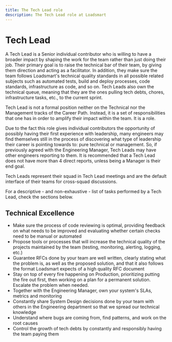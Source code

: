 ```yaml
---
title: The Tech Lead role
description: The Tech Lead role at Loadsmart
---
```


# Tech Lead

A Tech Lead is a Senior individual contributor who is willing to have a broader impact by shaping the work for the team rather than just doing their job. Their primary goal is to raise the technical bar of their team, by giving them direction and acting as a facilitator. In addition, they make sure the team follows Loadsmart's technical quality standards in all possible related subjects such as automated tests, build and deploy processes, code standards, infrastructure as code, and so on. Tech Leads also own the technical queue, meaning that they are the ones pulling tech debts, chores, infrastructure tasks, etc., to the current sprint.

Tech Lead is not a formal position neither on the Technical nor the Management tracks of the Career Path. Instead, it is a set of responsibilities that one has in order to amplify their impact within the team. It is a role.

Due to the fact this role gives individual contributors the opportunity of possibly having their first experience with leadership, many engineers may find themselves still in the process of discovering what type of leadership their career is pointing towards to: pure technical or management. So, if previously agreed with the Engineering Manager, Tech Leads may have other engineers reporting to them. It is recommended that a Tech Lead does not have more than 4 direct reports, unless being a Manager is their end goal.

Tech Leads represent their squad in Tech Lead meetings and are the default interface of their teams for cross-squad discussions.

For a descriptive - and non-exhaustive - list of tasks performed by a Tech Lead, check the sections below.

## Technical Excellence

- Make sure the process of code reviewing is optimal, providing feedback on what needs to be improved and evaluating whether certain checks need to be manual or automated
- Propose tools or processes that will increase the technical quality of the projects maintained by the team (testing, monitoring, alerting, logging, etc.)
- Guarantee RFCs done by your team are well written, clearly stating what the problem is, as well as the proposed solution, and that it also follows the format Loadsmart expects of a high quality RFC document
- Stay on top of every fire happening on Production, prioritizing putting the fire out first, then working on a plan for a permanent solution. Escalate the problem when needed.
- Together with the Engineering Manager, own your system's SLAs, metrics and monitoring
- Constantly share System Design decisions done by your team with others in the Engineering department so that we spread our technical knowledge
- Understand where bugs are coming from, find patterns, and work on the root causes
- Control the growth of tech debts by constantly and responsibly having the team paying them
